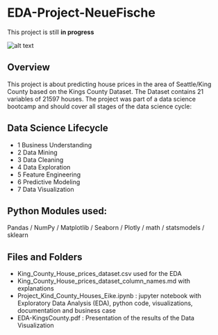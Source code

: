 # EDA-Project-NeueFische

This project is still **in progress**

![alt text](https://media.tacdn.com/media/attractions-splice-spp-674x446/0b/27/60/b5.jpg)

## Overview

This project is about predicting house prices in the area of Seattle/King County based on the Kings County Dataset. The Dataset contains 21 variables of 21597 houses. The project was part of a data science bootcamp and should cover all stages of the data science cycle:

## Data Science Lifecycle

- 1 Business Understanding
- 2 Data Mining
- 3 Data Cleaning
- 4 Data Exploration
- 5 Feature Engineering
- 6 Predictive Modeling
- 7 Data Visualization


## Python Modules used:
Pandas / NumPy / Matplotlib / Seaborn / Plotly / math / statsmodels / sklearn

## Files and Folders

- King_County_House_prices_dataset.csv used for the EDA
- King_County_House_prices_dataset_column_names.md with explanations
- Project_Kind_County_Houses_Eike.ipynb : jupyter notebook with Exploratory Data Analysis (EDA), python code, visualizations, documentation and business case
- EDA-KingsCounty.pdf : Presentation of the results of the Data Visualization


